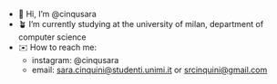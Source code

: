 - 🌼 Hi, I’m @cinqusara
- 🪴 I’m currently studying at the university of milan, department of computer science
- ✉️ How to reach me:
  - instagram: @cinqusara
  - email: sara.cinquini@studenti.unimi.it or srcinquini@gmail.com

<!---
cinqusara/cinqusara is a ✨ special ✨ repository because its `README.md` (this file) appears on your GitHub profile.
You can click the Preview link to take a look at your changes.
--->
